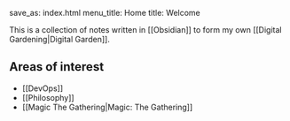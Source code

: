 save_as: index.html
menu_title: Home
title: Welcome

This is a collection of notes written in [[Obsidian]] to form my own [[Digital Gardening|Digital Garden]].


## Areas of interest


- [[DevOps]]
- [[Philosophy]]
- [[Magic The Gathering|Magic: The Gathering]]
